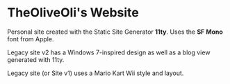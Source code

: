 # TheOliveOli's Website
Personal site created with the Static Site Generator **11ty**.
Uses the **SF Mono** font from Apple.

Legacy site v2 has a Windows 7-inspired design as well as a blog view generated with 11ty.

Legacy site (or Site v1) uses a Mario Kart Wii style and layout.
